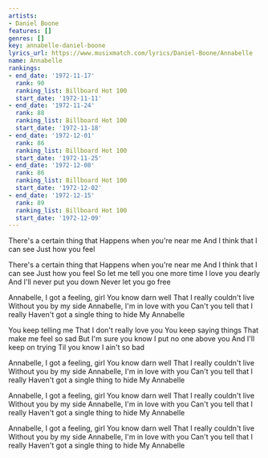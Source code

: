 ```yaml
---
artists:
- Daniel Boone
features: []
genres: []
key: annabelle-daniel-boone
lyrics_url: https://www.musixmatch.com/lyrics/Daniel-Boone/Annabelle
name: Annabelle
rankings:
- end_date: '1972-11-17'
  rank: 90
  ranking_list: Billboard Hot 100
  start_date: '1972-11-11'
- end_date: '1972-11-24'
  rank: 88
  ranking_list: Billboard Hot 100
  start_date: '1972-11-18'
- end_date: '1972-12-01'
  rank: 86
  ranking_list: Billboard Hot 100
  start_date: '1972-11-25'
- end_date: '1972-12-08'
  rank: 86
  ranking_list: Billboard Hot 100
  start_date: '1972-12-02'
- end_date: '1972-12-15'
  rank: 89
  ranking_list: Billboard Hot 100
  start_date: '1972-12-09'
---
```

There's a certain thing that
Happens when you're near me
And I think that I can see
Just how you feel

There's a certain thing that
Happens when you're near me
And I think that I can see
Just how you feel
So let me tell you one more time
I love you dearly
And I'll never put you down
Never let you go free

Annabelle, I got a feeling, girl
You know darn well
That I really couldn't live
Without you by my side
Annabelle, I'm in love with you
Can't you tell that I really
Haven't got a single thing to hide
My Annabelle

You keep telling me
That I don't really love you
You keep saying things
That make me feel so sad
But I'm sure you know
I put no one above you
And I'll keep on trying
Til you know I ain't so bad

Annabelle, I got a feeling, girl
You know darn well
That I really couldn't live
Without you by my side
Annabelle, I'm in love with you
Can't you tell that I really
Haven't got a single thing to hide
My Annabelle

Annabelle, I got a feeling, girl
You know darn well
That I really couldn't live
Without you by my side
Annabelle, I'm in love with you
Can't you tell that I really
Haven't got a single thing to hide
My Annabelle

Annabelle, I got a feeling, girl
You know darn well
That I really couldn't live
Without you by my side
Annabelle, I'm in love with you
Can't you tell that I really
Haven't got a single thing to hide
My Annabelle
